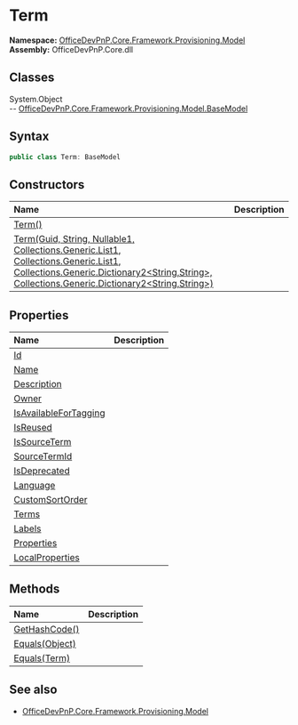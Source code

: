 # Term

**Namespace:** [OfficeDevPnP.Core.Framework.Provisioning.Model](OfficeDevPnP.Core.Framework.Provisioning.Model.md)  
**Assembly:** OfficeDevPnP.Core.dll  
## Classes
System.Object  
-- [OfficeDevPnP.Core.Framework.Provisioning.Model.BaseModel](OfficeDevPnP.Core.Framework.Provisioning.Model.BaseModel.md)
## Syntax
```C#
public class Term: BaseModel
```
## Constructors
|**Name**|**Description**|
|:-----|:-----|
| [Term()](Termconstructor1details.md) | 
| [Term(Guid, String, Nullable1<Int32>, Collections.Generic.List1<Term>, Collections.Generic.List1<TermLabel>, Collections.Generic.Dictionary2<String,String>, Collections.Generic.Dictionary2<String,String>)](Termconstructor1details.md) | 
## Properties
|**Name**|**Description**|
|:-----|:-----|
| [Id](Term.Id.md) | 
| [Name](Term.Name.md) | 
| [Description](Term.Description.md) | 
| [Owner](Term.Owner.md) | 
| [IsAvailableForTagging](Term.IsAvailableForTagging.md) | 
| [IsReused](Term.IsReused.md) | 
| [IsSourceTerm](Term.IsSourceTerm.md) | 
| [SourceTermId](Term.SourceTermId.md) | 
| [IsDeprecated](Term.IsDeprecated.md) | 
| [Language](Term.Language.md) | 
| [CustomSortOrder](Term.CustomSortOrder.md) | 
| [Terms](Term.Terms.md) | 
| [Labels](Term.Labels.md) | 
| [Properties](Term.Properties.md) | 
| [LocalProperties](Term.LocalProperties.md) | 
## Methods
|**Name**|**Description**|
|:-----|:-----|
| [GetHashCode()](TermGetHashCode.md) | 
| [Equals(Object)](TermEqualsObject.md) | 
| [Equals(Term)](TermEqualsTerm.md) | 
## See also
- [OfficeDevPnP.Core.Framework.Provisioning.Model](OfficeDevPnP.Core.Framework.Provisioning.Model.md)
